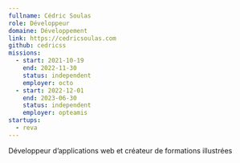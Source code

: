 ```yaml
---
fullname: Cédric Soulas
role: Développeur
domaine: Développement
link: https://cedricsoulas.com
github: cedricss
missions:
  - start: 2021-10-19
    end: 2022-11-30
    status: independent
    employer: octo
  - start: 2022-12-01
    end: 2023-06-30
    status: independent
    employer: opteamis
startups:
  - reva
---
```


Développeur d’applications web et créateur de formations illustrées
